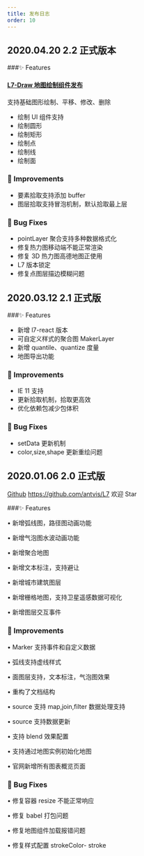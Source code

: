 ```yaml
---
title: 发布日志
order: 10
---
```


## 2020.04.20 2.2 正式版本

###✨ Features

#### [L7-Draw 地图绘制组件发布](../draw/start)

支持基础图形绘制、平移、修改、删除

- 绘制 UI 组件支持
- 绘制圆形
- 绘制矩形
- 绘制点
- 绘制线
- 绘制面

### 🍏 Improvements

- 要素拾取支持添加 buffer
- 图层拾取支持冒泡机制，默认拾取最上层

### 🐞 Bug Fixes

- pointLayer 聚合支持多种数据格式化
- 修复热力图移动端不能正常渲染
- 修复 3D 热力图高德地图正使用
- L7 版本锁定
- 修复点图层描边模糊问题

## 2020.03.12 2.1 正式版

###✨ Features

- 新增 l7-react 版本
- 可自定义样式的聚合图 MakerLayer
- 新增 quantile、quantize 度量
- 地图导出功能

### 🍏 Improvements

- IE 11 支持
- 更新拾取机制，拾取更高效
- 优化依赖包减少包体积

### 🐞 Bug Fixes

- setData 更新机制
- color,size,shape 更新重绘问题

## 2020.01.06 2.0 正式版

[Github](https://github.com/antvis/L7) https://github.com/antvis/L7 欢迎 Star

###✨ Features

• 新增弧线图，路径图动画功能

• 新增气泡图水波动画功能

• 新增聚合地图

• 新增文本标注，支持避让

• 新增城市建筑图层

• 新增栅格地图，支持卫星遥感数据可视化

• 新增图层交互事件

### 🍏 Improvements

• Marker 支持事件和自定义数据

• 弧线支持虚线样式

• 面图层支持，文本标注，气泡图效果

• 重构了文档结构

• source 支持 map,join,filter 数据处理支持

• source 支持数据更新

• 支持 blend 效果配置

• 支持通过地图实例初始化地图

• 官网新增所有图表概览页面

### 🐞 Bug Fixes

• 修复容器 resize 不能正常响应

• 修复 babel 打包问题

• 修复地图组件加载报错问题

• 修复样式配置 strokeColor- stroke
